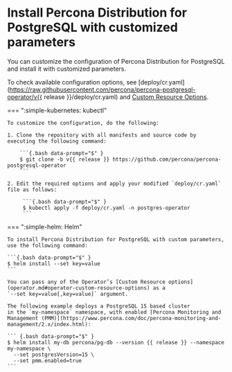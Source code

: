 # Install Percona Distribution for PostgreSQL with customized parameters

You can customize the configuration of Percona Distribution for PostgreSQL and install it with customized parameters.

To check available configuration options, see [deploy/cr.yaml](https://raw.githubusercontent.com/percona/percona-postgresql-operator/v{{ release }}/deploy/cr.yaml) and [Custom Resource Options](operator.md). 

=== ":simple-kubernetes: kubectl"

    To customize the configuration, do the following:    

    1. Clone the repository with all manifests and source code by executing the following command:    

        ```{.bash data-prompt="$" }
        $ git clone -b v{{ release }} https://github.com/percona/percona-postgresql-operator
        ```    

    2. Edit the required options and apply your modified `deploy/cr.yaml` file as follows:    

         ```{.bash data-prompt="$" }
         $ kubectl apply -f deploy/cr.yaml -n postgres-operator        
         ```

=== ":simple-helm: Helm"    

    To install Percona Distribution for PostgreSQL with custom parameters, use the following command:
    
    ```{.bash data-prompt="$" }
    $ helm install --set key=value
    ```

    You can pass any of the Operator’s [Custom Resource options](operator.md#operator-custom-resource-options) as a
    `--set key=value[,key=value]` argument.    

    The following example deploys a PostgreSQL 15 based cluster
    in the `my-namespace` namespace, with enabled [Percona Monitoring and Management (PMM)](https://www.percona.com/doc/percona-monitoring-and-management/2.x/index.html):    

    ``` {.bash data-prompt="$" }
    $ helm install my-db percona/pg-db --version {{ release }} --namespace my-namespace \
      --set postgresVersion=15 \
      --set pmm.enabled=true
    ```
